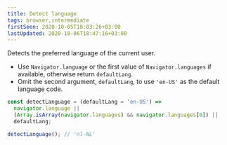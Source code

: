 ```yaml
---
title: Detect language
tags: browser,intermediate
firstSeen: 2020-10-05T18:03:26+03:00
lastUpdated: 2020-10-06T18:47:16+03:00
---
```


Detects the preferred language of the current user.

- Use `Navigator.language` or the first value of `Navigator.languages` if available, otherwise return `defaultLang`.
- Omit the second argument, `defaultLang`, to use `'en-US'` as the default language code.

```js
const detectLanguage = (defaultLang = 'en-US') =>
  navigator.language ||
  (Array.isArray(navigator.languages) && navigator.languages[0]) ||
  defaultLang;
```

```js
detectLanguage(); // 'nl-NL'
```
